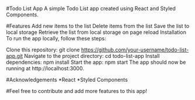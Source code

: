 #Todo List App
A simple Todo List app created using React and Styled Components.

#Features
Add new items to the list
Delete items from the list
Save the list to local storage
Retrieve the list from local storage on page reload
Installation
To run the app locally, follow these steps:

Clone this repository: git clone https://github.com/your-username/todo-list-app.git
Navigate to the project directory: cd todo-list-app
Install dependencies: npm install
Start the app: npm start
The app should now be running at http://localhost:3000.

#Acknowledgements
*React
*Styled Components

#Feel free to contribute and add more features to this app!
